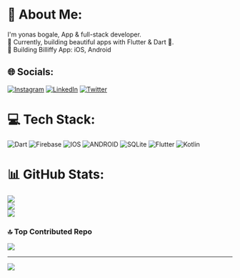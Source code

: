 # 💫 About Me:
I'm yonas bogale, App & full-stack developer.<br>🌱 Currently, building beautiful apps with Flutter & Dart 💙.<br>🔭 Building Billiffy App: iOS, Android<be> 

## 🌐 Socials:
[![Instagram](https://img.shields.io/badge/Instagram-%23E4405F.svg?logo=Instagram&logoColor=white)](https://instagram.com/yonasbogales) [![LinkedIn](https://img.shields.io/badge/LinkedIn-%230077B5.svg?logo=linkedin&logoColor=white)](https://linkedin.com/in/yonas-bogale-91920b181) [![Twitter](https://img.shields.io/badge/Twitter-%231DA1F2.svg?logo=Twitter&logoColor=white)](https://twitter.com/yonasbogales) 

# 💻 Tech Stack:
![Dart](https://img.shields.io/badge/dart-%230175C2.svg?style=plastic&logo=dart&logoColor=white) ![Firebase](https://img.shields.io/badge/firebase-%23039BE5.svg?style=plastic&logo=firebase) ![IOS](https://img.shields.io/badge/IOS-%2320232a.svg?style=plastic&logo=apple&logoColor=white) ![ANDROID](https://img.shields.io/badge/android-%2320232a.svg?style=plastic&logo=android&logoColor=%a4c639) ![SQLite](https://img.shields.io/badge/sqlite-%2307405e.svg?style=plastic&logo=sqlite&logoColor=white) ![Flutter](https://img.shields.io/badge/Flutter-%2302569B.svg?style=plastic&logo=Flutter&logoColor=white) ![Kotlin](https://img.shields.io/badge/kotlin-%230095D5.svg?style=plastic&logo=kotlin&logoColor=white)
# 📊 GitHub Stats:
![](https://github-readme-stats.vercel.app/api?username=yonasbogale&theme=algolia&hide_border=false&include_all_commits=false&count_private=true)<br/>
![](https://github-readme-streak-stats.herokuapp.com/?user=yonasbogale&theme=algolia&hide_border=false)<br/>
![](https://github-readme-stats.vercel.app/api/top-langs/?username=yonasbogale&theme=algolia&hide_border=false&include_all_commits=false&count_private=true&layout=compact)

### 🔝 Top Contributed Repo
![](https://github-contributor-stats.vercel.app/api?username=yonasbogale&limit=5&theme=radical&combine_all_yearly_contributions=true)

---
[![](https://visitcount.itsvg.in/api?id=yonasbogale&icon=0&color=2)](https://visitcount.itsvg.in)
